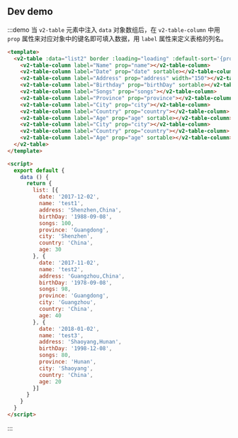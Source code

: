 <script>
  export default {
    data () {
      return {
        loading: false,
        list: [{
          date: '2017-12-02',
          name: 'test1',
          address: 'Shenzhen,China',
          birthDay: '1988-09-08',
          songs: 100,
          province: 'Guangdong',
          city: 'Shenzhen',
          country: 'China',
          age: 30
        }, {
          date: '2017-11-02',
          name: 'test2',
          address: 'Guangzhou,China',
          birthDay: '1978-09-08',
          songs: 98,
          province: 'Guangdong',
          city: 'Guangzhou',
          country: 'China',
          age: 40
        }, {
          date: '2018-01-02',
          name: 'test3',
          address: 'Shaoyang,Hunan',
          birthDay: '1998-12-08',
          songs: 80,
          province: 'Hunan',
          city: 'Shaoyang',
          country: 'China',
          age: 20
        }],
        list2: [{
          date: '2017-12-02',
          name: 'test1',
          address: 'Shenzhen,China',
          birthDay: '1988-09-08',
          songs: 100,
          province: 'Guangdong',
          city: 'Shenzhen',
          country: 'China',
          age: 30
        }, {
          date: '2017-11-02',
          name: 'test2',
          address: 'Guangzhou,China',
          birthDay: '1978-09-08',
          songs: 98,
          province: 'Guangdong',
          city: 'Guangzhou',
          country: 'China',
          age: 40
        }, {
          date: '2018-01-02',
          name: 'test3',
          address: 'Shaoyang,Hunan',
          birthDay: '1998-12-08',
          songs: 80,
          province: 'Hunan',
          city: 'Shaoyang',
          country: 'China',
          age: 20
        }],
        list3: [{
          date: '2017-12-02',
          name: 'test1',
          address: 'Shenzhen,China',
          birthDay: '1988-09-08',
          songs: 100,
          province: 'Guangdong',
          city: 'Shenzhen',
          country: 'China',
          age: 30
        }, {
          date: '2017-11-02',
          name: 'test2',
          address: 'Guangzhou,China',
          birthDay: '1978-09-08',
          songs: 98,
          province: 'Guangdong',
          city: 'Guangzhou',
          country: 'China',
          age: 40
        }, {
          date: '2018-01-02',
          name: 'test3',
          address: 'Shaoyang,Hunan',
          birthDay: '1998-12-08',
          songs: 80,
          province: 'Hunan',
          city: 'Shaoyang',
          country: 'China',
          age: 20
        }, {
          date: '2017-10-10',
          name: 'test4',
          address: 'Changsha,Hunan',
          birthDay: '1997-12-08',
          songs: 20,
          province: 'Hunan',
          city: 'Changsha',
          country: 'China',
          age: 25
        }]
      }
    },

    filters: {
      formatDate (val) {
        return val.replace(/\-/g, '/');
      }
    },

    methods: {
      handleSortChange( {prop, order}) {
        // Customize your sorting method.
        this.loading = true;
        let list = [].concat(this.list2);
        list.sort((item1, item2) => {
          let val1 = '';
          let val2 = '';

          if (prop === 'date') {
            val1 = new Date(item1[prop]).getTime();
            val2 = new Date(item2[prop]).getTime();
            if (order === 'descending') {
              return val2 < val1 ? -1 : 1
            }
            return val1 < val2 ? -1 : 1
          }

          if (prop === 'songs' || prop === 'age') {
            val1 = item1[prop];
            val2 = item2[prop]
            if (order === 'descending') {
              return val2 < val1 ? -1 : 1
            }
            return val1 < val2 ? -1 : 1
          }
        });
        setTimeout (() => {
          this.loading = false;
          this.list2 = [].concat(list);
        }, 2000);
      },

      getRowClassName ({row, rowIndex}) {
        if (rowIndex === 1) {
          return 'warning-row';
        } else if (rowIndex === 3) {
          return 'success-row';
        }
        return '';
      }
    }
  }
</script>

<style>
  .custom-display-date {
    width: 100px;
    padding: 2px;
    border: 1px solid #dcdfe6;
    border-radius: 4px;
  }
  .warning-row {
    background: oldlace;
  }
  .success-row {
    background: #f0f9eb;
  }
</style>

## Dev demo

:::demo 当 `v2-table` 元素中注入 `data` 对象数组后，在 `v2-table-column` 中用 `prop` 属性来对应对象中的键名即可填入数据，用 `label` 属性来定义表格的列名。

```html
<template>
  <v2-table :data="list2" border :loading="loading" :default-sort='{prop: "date", order: "descending"}' @sort-change="handleSortChange">
    <v2-table-column label="Name" prop="name"></v2-table-column>
    <v2-table-column label="Date" prop="date" sortable></v2-table-column>
    <v2-table-column label="Address" prop="address" width="150"></v2-table-column>
    <v2-table-column label="Birthday" prop="birthDay" sortable></v2-table-column>
    <v2-table-column label="Songs" prop="songs"></v2-table-column>
    <v2-table-column label="Province" prop="province"></v2-table-column>
    <v2-table-column label="City" prop="city"></v2-table-column>
    <v2-table-column label="Country" prop="country"></v2-table-column>
    <v2-table-column label="Age" prop="age" sortable></v2-table-column>
    <v2-table-column label="City" prop="city"></v2-table-column>
    <v2-table-column label="Country" prop="country"></v2-table-column>
    <v2-table-column label="Age" prop="age" sortable></v2-table-column>
  </v2-table>  
</template>

<script>
  export default {
    data () {
      return {
        list: [{
          date: '2017-12-02',
          name: 'test1',
          address: 'Shenzhen,China',
          birthDay: '1988-09-08',
          songs: 100,
          province: 'Guangdong',
          city: 'Shenzhen',
          country: 'China',
          age: 30
        }, {
          date: '2017-11-02',
          name: 'test2',
          address: 'Guangzhou,China',
          birthDay: '1978-09-08',
          songs: 98,
          province: 'Guangdong',
          city: 'Guangzhou',
          country: 'China',
          age: 40
        }, {
          date: '2018-01-02',
          name: 'test3',
          address: 'Shaoyang,Hunan',
          birthDay: '1998-12-08',
          songs: 80,
          province: 'Hunan',
          city: 'Shaoyang',
          country: 'China',
          age: 20
        }]
      }
    }
  }
</script>
```
:::
